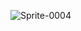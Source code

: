 
![Sprite-0004](https://github.com/ASKAUTU/ASKAUTU/assets/144026114/dde26100-6166-4cdc-a82c-8d2d5bf877d8)
